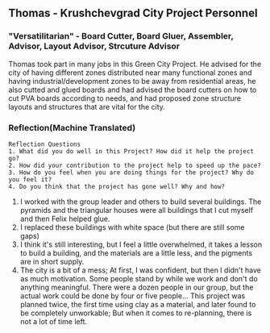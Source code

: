 ## Thomas - Krushchevgrad City Project Personnel
### "Versatilitarian" - Board Cutter, Board Gluer, Assembler, Advisor, Layout Advisor, Strcuture Advisor
Thomas took part in many jobs in this Green City Project. He advised for the city of having different zones distributed near many functional zones and having industrial/development zones to be away from residential areas, he also cutted and glued boards and had advised the board cutters on how to cut PVA boards according to needs, and had proposed zone structure layouts and structures that are vital for the city.

### Reflection(Machine Translated)
```
Reflection Questions
1. What did you do well in this Project? How did it help the project go?
2. How did your contribution to the project help to speed up the pace?
3. How do you feel when you are doing things for the project? Why do you feel it?
4. Do you think that the project has gone well? Why and how?
```

1. I worked with the group leader and others to build several buildings. The pyramids and the triangular houses were all buildings that I cut myself and then Felix helped glue.
2. I replaced these buildings with white space (but there are still some gaps)
3. I think it's still interesting, but I feel a little overwhelmed, it takes a lesson to build a building, and the materials are a little less, and the pigments are in short supply.
4. The city is a bit of a mess; At first, I was confident, but then I didn't have as much motivation. Some people stand by while we work and don't do anything meaningful. There were a dozen people in our group, but the actual work could be done by four or five people... This project was planned twice, the first time using clay as a material, and later found to be completely unworkable; But when it comes to re-planning, there is not a lot of time left.